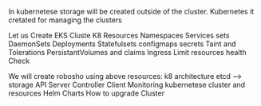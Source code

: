 In kubernetese storage will be created outside of the cluster.
Kubernetes it cretated for managing the clusters

Let us Create EKS Cluste
K8 Resources
Namespaces
Services
sets
    DaemonSets
    Deployments
    Statefulsets
configmaps
secrets
Taint and Tolerations
PersistantVolumes and claims
Ingress
Limit resources
health Check

We will create robosho using above resources:
k8 architecture
    etcd --> storage
    API Server
    Controller
    Client
Monitoring kubernetese cluster and resources
Helm Charts
How to upgrade Cluster


